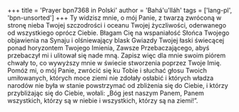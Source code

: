 +++
title = 'Prayer bpn7368 in Polski'
author = 'Bahá'u'lláh'
tags = ['lang-pl', 'bpn-unsorted']
+++
Ty widzisz mnie, o mój Panie, z twarzą zwróconą w stronę nieba Twojej szczodrości i oceanu Twojej życzliwości, oderwanego od wszystkiego oprócz Ciebie. Błagam Cię na wspaniałość Słońca Twojego objawienia na Synaju i olśniewający blask Gwiazdy Twojej łaski świecącej ponad horyzontem Twojego Imienia, Zawsze Przebaczającego, abyś przebaczył mi i ulitował się nade mną. Zapisz więc dla mnie swoim piórem chwały to, co wywyższy mnie w świecie stworzenia poprzez Twoje Imię. Pomóż mi, o mój Panie, zwrócić się ku Tobie i słuchać głosu Twoich umiłowanych, których moce ziemi nie zdołały osłabić i których władza narodów nie była w stanie powstrzymać od zbliżenia się do Ciebie, i którzy przybliżając się do Ciebie, wołali: „Bóg jest naszym Panem, Panem wszystkich, którzy są w niebie i wszystkich, którzy są na ziemi!”.
